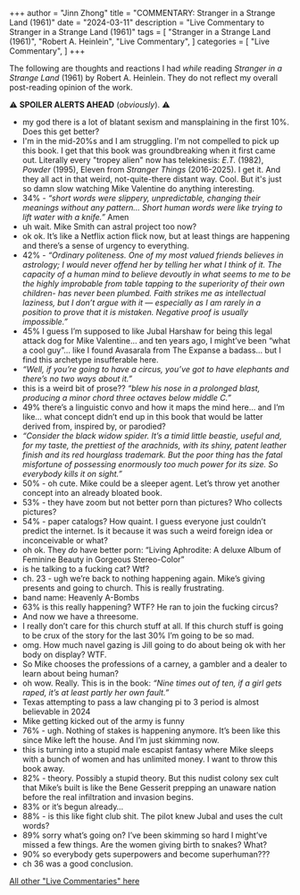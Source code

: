 +++
author = "Jinn Zhong"
title = "COMMENTARY: Stranger in a Strange Land (1961)"
date = "2024-03-11"
description = "Live Commentary to Stranger in a Strange Land (1961)"
tags = [
    "Stranger in a Strange Land (1961)",
    "Robert A. Heinlein",
    "Live Commentary",
]
categories = [
    "Live Commentary",
]
+++

The following are thoughts and reactions I had _while_ reading _Stranger in a Strange Land_ (1961) by Robert A. Heinlein. They do not reflect my overall post-reading opinion of the work. 

:warning: **SPOILER ALERTS AHEAD** (_obviously_). :warning:

* my god there is a lot of blatant sexism and mansplaining in the first 10%. Does this get better?
* I'm in the mid-20%s and I am struggling. I'm not compelled to pick up this book. I get that this book was groundbreaking when it first came out. Literally every "tropey alien" now has telekinesis: _E.T._ (1982), _Powder_ (1995), Eleven from _Stranger Things_ (2016-2025). I get it. And they all act in that weird, not-quite-there distant way. Cool. But it's just so damn slow watching Mike Valentine do anything interesting.
* 34% - _“short words were slippery, unpredictable, changing their meanings without any pattern... Short human words were like trying to lift water with a knife.”_ Amen
* uh wait. Mike Smith can astral project too now?
* ok ok. It’s like a Netflix action flick now, but at least things are happening and there’s a sense of urgency to everything. 
* 42% - _“Ordinary politeness. One of my most valued friends believes in astrology; I would never offend her by telling her what I think of it. The capacity of a human mind to believe devoutly in what seems to me to be the highly improbable from table tapping to the superiority of their own children- has never been plumbed. Faith strikes me as intellectual laziness, but I don’t argue with it — especially as I am rarely in a position to prove that it is mistaken. Negative proof is usually impossible.”_
* 45% I guess I’m supposed to like Jubal Harshaw for being this legal attack dog for Mike Valentine… and ten years ago, I might’ve been “what a cool guy”… like I found Avasarala from The Expanse a badass… but I find this archetype insufferable here.
* _“Well, if you’re going to have a circus, you’ve got to have elephants and there’s no two ways about it.”_
* this is a weird bit of prose?? _“blew his nose in a prolonged blast, producing a minor chord three octaves below middle C.”_
* 49% there’s a linguistic convo and how it maps the mind here… and I’m like… what concept didn’t end up in this book that would be latter derived from, inspired by, or parodied?
* _“Consider the black widow spider. It’s a timid little beastie, useful and, for my taste, the prettiest of the arachnids, with its shiny, patent leather finish and its red hourglass trademark. But the poor thing has the fatal misfortune of possessing enormously too much power for its size. So everybody kills it on sight.”_
* 50% - oh cute. Mike could be a sleeper agent. Let’s throw yet another concept into an already bloated book.
* 53% - they have zoom but not better porn than pictures? Who collects pictures?
* 54% - paper catalogs? How quaint. I guess everyone just couldn’t predict the internet. Is it because it was such a weird foreign idea or inconceivable or what?
* oh ok. They _do_ have better porn: “Living Aphrodite: A deluxe Album of Feminine Beauty in Gorgeous Stereo-Color”
* is he talking to a fucking cat? Wtf?
* ch. 23 - ugh we’re back to nothing happening again. Mike’s giving presents and going to church. This is really frustrating.
* band name: Heavenly A-Bombs 
* 63% is this really happening? WTF? He ran to join the fucking circus?
* And now we have a threesome.
* I really don’t care for this church stuff at all. If this church stuff is going to be crux of the story for the last 30% I’m going to be so mad.
* omg. How much navel gazing is Jill going to do about being ok with her body on display? WTF. 
* So Mike chooses the professions of a carney, a gambler and a dealer to learn about being human?
* oh wow. Really. This is in the book: _“Nine times out of ten, if a girl gets raped, it’s at least partly her own fault.”_
* Texas attempting to pass a law changing pi to 3 period is almost believable in 2024
* Mike getting kicked out of the army is funny
* 76% - ugh. Nothing of stakes is happening anymore. It’s been like this since Mike left the house. And I’m just skimming now. 
* this is turning into a stupid male escapist fantasy where Mike sleeps with a bunch of women and has unlimited money. I want to throw this book away.
* 82% - theory. Possibly a stupid theory. But this nudist colony sex cult that Mike’s built is like the Bene Gesserit prepping an unaware nation before the real infiltration and invasion begins.
* 83% or it’s begun already…
* 88% - is this like fight club shit. The pilot knew Jubal and uses the cult words? 
* 89% sorry what’s going on? I’ve been skimming so hard I might’ve missed a few things. Are the women giving birth to snakes? What?
* 90% so everybody gets superpowers and become superhuman???
* ch 36 was a good conclusion.

[All other "Live Commentaries" here](https://journal.jinnzhong.com/categories/live-commentary/)
